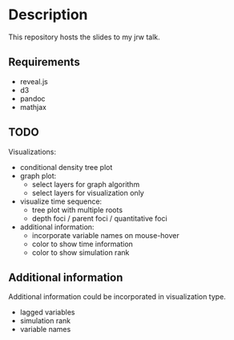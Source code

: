 # Description

This repository hosts the slides to my jrw talk.

## Requirements

- reveal.js
- d3
- pandoc
- mathjax

## TODO

Visualizations:
- conditional density tree plot
- graph plot:
  - select layers for graph algorithm
  - select layers for visualization only
- visualize time sequence:
  - tree plot with multiple roots
  - depth foci / parent foci / quantitative foci
- additional information:
  - incorporate variable names on mouse-hover
  - color to show time information
  - color to show simulation rank

## Additional information

Additional information could be incorporated in visualization type. 
- lagged variables
- simulation rank
- variable names
